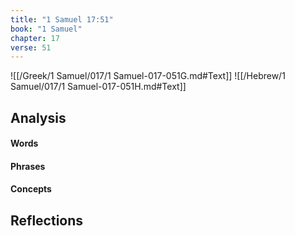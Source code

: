 ```yaml
---
title: "1 Samuel 17:51"
book: "1 Samuel"
chapter: 17
verse: 51
---
```

![[/Greek/1 Samuel/017/1 Samuel-017-051G.md#Text]]
![[/Hebrew/1 Samuel/017/1 Samuel-017-051H.md#Text]]

## Analysis

#### Words

#### Phrases

#### Concepts

## Reflections
